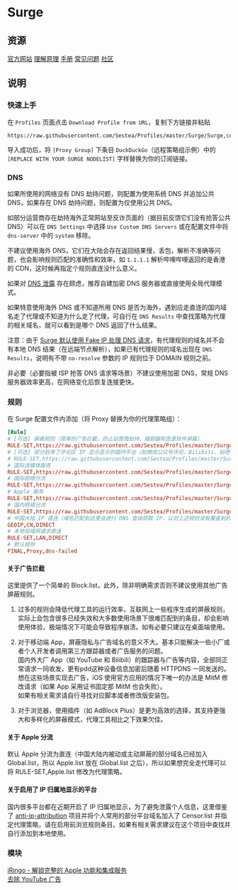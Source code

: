 # Surge

## 资源

[官方网站](https://nssurge.com/) [理解原理](https://manual.nssurge.com/book/understanding-surge/cn/) [手册](http://manual.nssurge.com/) [常见问题](https://nssurge.zendesk.com/) [社区](https://community.nssurge.com/)


## 说明

### 快速上手

在 `Profiles` 页面点击 `Download Profile from URL`，复制下方链接并粘贴

```
https://raw.githubusercontent.com/Sestea/Profiles/master/Surge/Surge,conf
```

导入成功后，将 `[Proxy Group]` 下条目 `DuckDuckGo`（远程策略组示例）中的 `[REPLACE WITH YOUR SURGE NODELIST]` 字样替换为你的订阅链接。

### DNS

如果所使用的网络没有 DNS 劫持问题，则配置为使用系统 DNS 并追加公共 DNS，如果存在 DNS 劫持问题，则配置为仅使用公共 DNS。

如部分运营商存在劫持海外正常网站至反诈页面的（据目前反馈它们没有抢答公共 DNS）可以在 `DNS Settings` 中选择 `Use Custom DNS Servers` 或在配置文件中将 `dns-server` 中的 `system` 移除。

不建议使用海外 DNS，它们在大陆会存在返回结果慢，丢包，解析不准确等问题，也会影响规则匹配的准确性和效率，如 `1.1.1.1` 解析哔哩哔哩返回的是香港的 CDN，这时候再指定个规则直连没什么意义。

如果对 [DNS 泄露](https://en.wikipedia.org/wiki/DNS_leak) 存在顾虑，推荐自建加密 DNS 服务器或直接使用全局代理模式。

如果特意使用海外 DNS 或不知道所用 DNS 是否为海外，遇到应走直连的国内域名走了代理或不知道为什么走了代理，可自行在 `DNS Results` 中查找策略为代理的相关域名，就可以看到是哪个 DNS 返回了什么结果。

注意：由于 [Surge 默认使用 Fake IP 处理 DNS 请求](https://manual.nssurge.com/book/understanding-surge/cn/#%E8%99%9A%E6%8B%9F%E7%BD%91%E5%8D%A1%E6%8E%A5%E7%AE%A1%E6%96%B9%E6%B3%95-2)，有代理规则的域名并不会有本地 DNS 结果（在远端节点解析），如果已有代理规则的域名出现在 `DNS Results`，说明有不带 `no-resolve` 参数的 IP 规则位于 DOMAIN 规则之前。

非必要（必要指被 ISP 抢答 DNS 请求等场景）不建议使用加密 DNS，常规 DNS 服务器效率更高，在网络变化后恢复连接更快。

### 规则

在 Surge 配置文件内添加（将 Proxy 替换为你的代理策略组）：

```toml
[Rule]
# [可选] 屏蔽规则（简单的广告拦截，防止运营商劫持，跟踪器和恶意软件屏蔽） 
RULE-SET,https://raw.githubusercontent.com/Sestea/Profiles/master/Surge/Ruleset/Block.list,REJECT
# [可选] 部分启用了评论区 IP 显示显示的国内平台（如微信公众号评论、Bilibili、贴吧等） 
# RULE-SET,https://raw.githubusercontent.com/Sestea/Profiles/master/Surge/Ruleset/Censor.list,Proxy
# 国际流媒体服务
RULE-SET,https://raw.githubusercontent.com/Sestea/Profiles/master/Surge/Ruleset/Streaming.list,Proxy
# 国际网络分流
RULE-SET,https://raw.githubusercontent.com/Sestea/Profiles/master/Surge/Ruleset/Global.list,Proxy
# Apple 服务
RULE-SET,https://raw.githubusercontent.com/Sestea/Profiles/master/Surge/Ruleset/Apple.list,DIRECT
# 国内网络分流
RULE-SET,https://raw.githubusercontent.com/Sestea/Profiles/master/Surge/Ruleset/China.list,DIRECT
# 中国大陆 IP 直连（域名匹配到这里会进行 DNS 查询获取 IP，以对上述规则没有覆盖到的域名实现国内外分流）
GEOIP,CN,DIRECT
# 本地局域网请求直连
RULE-SET,LAN,DIRECT
# 默认规则
FINAL,Proxy,dns-failed
```

#### 关于广告拦截

这里提供了一个简单的 Block.list，此外，除非明确需求否则不建议使用其他广告屏蔽规则。

1. 过多的规则会降低代理工具的运行效率，互联网上一些程序生成的屏蔽规则，实际上会包含很多已经失效和大多数使用场景下很难匹配到的条目，却会影响使用体验，极端情况下可能会导致程序崩溃。如有必要只建议在桌面端使用。

2. 对于移动端 App，屏蔽隐私与广告域名的意义不大。基本只能解决一些小厂或者个人开发者调用第三方跟踪器或者广告服务的问题。  
国内外大厂 App（如 YouTube 和 Bilibili）的跟踪器与广告等内容，全部同正常请求一同收发，更有pdd这种设备信息加密后随着 HTTPDNS 一同发送的。想在这些场景实现去广告，iOS 使用官方应用的情况下唯一的办法是 MitM 修改请求（如果 App 采用证书固定那 MitM 也会失败）。  
如果有相关需求请自行寻找对应脚本或者修改版安装包。

3. 对于浏览器，使用插件（如 AdBlock Plus）是更为高效的选择，其支持更强大和多样化的屏蔽模式，代理工具相比之下效果欠佳。

#### 关于 Apple 分流

默认 Apple 分流为直连（中国大陆内被动或主动屏蔽的部分域名已经加入 Global.list，所以 Apple.list 放在 Global.list 之后），所以如果想完全走代理可以将 RULE-SET,Apple.list 修改为代理策略。

#### 关于启用了 IP 归属地显示的平台

国内很多平台都在近期开启了 IP 归属地显示，为了避免泄露个人信息，这里借鉴了 [anti-ip-attribution](https://github.com/lwd-temp/anti-ip-attribution) 项目并将个人常用的部分平台域名加入了 Censor.list 并指定代理策略，请在启用前浏览规则条目。如果有相关需求建议在这个项目中查找并自行添加到本地使用。

### 模块

[iRingo - 解锁完整的 Apple 功能和集成服务](https://github.com/VirgilClyne/iRingo)  
[去除 YouTube 广告](https://raw.githubusercontent.com/Maasea/sgmodule/master/YoutubeAds.sgmodule)
